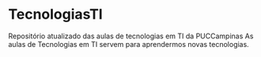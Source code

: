 # TecnologiasTI
Repositório atualizado das aulas de tecnologias em TI da PUCCampinas
As aulas de Tecnologias em TI servem para aprendermos novas tecnologias.
